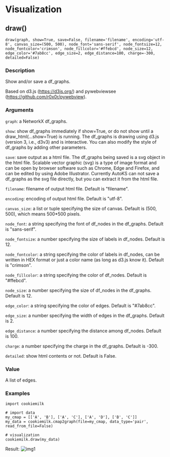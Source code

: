 # Visualization

## draw()

`draw(graph, show=True, save=False, filename='filename', encoding='utf-8', canvas_size=(500, 500), node_font='sans-serif', node_fontsize=12, node_fontcolor='crimson', node_fillcolor='#ffebcd', node_size=12, edge_color='#7ab8cc', edge_size=2, edge_distance=100, charge=-300, detailed=False)`
    
### Description    
Show and/or save a df_graphs.

Based on d3.js (https://d3js.org/) and pywebviewsee (https://github.com/r0x0r/pywebview).

### Arguments

`graph`: a NetworkX df_graphs.

`show`: show df_graphs immediately if show=True, or do not show until a draw_html(...show=True) is running. The df_graphs is drawing using d3.js (version 3, i.e., d3v3) and is interactive. You can also modify the style of df_graphs by adding other parameters.

`save`: save output as a html file. The df_graphs being saved is a svg object in the html file. Scalable vector graphic (svg) is a type of image format and can be open by browser software such as Chrome, Edge and Firefox, and can be edited by using Adobe Illustrator. Currently AutoKS can not save a df_graphs as the svg file directly, but you can extract it from the html file.

`filename`: filename of output html file. Default is "filename".

`encoding`: encoding of output html file. Default is "utf-8".

`canvas_size`: a list or tuple specifying the size of canvas. Default is (500, 500), which means 500*500 pixels.

`node_font`: a string specifying the font of df_nodes in the df_graphs. Default is "sans-serif".

`node_fontsize`: a number specifying the size of labels in df_nodes. Default is 12.

`node_fontcolor`: a string specifying the color of labels in df_nodes, can be written in HEX format or just a color name (as long as d3.js know it). Default is "crimson".

`node_fillcolor`: a string specifying the color of df_nodes. Default is "#ffebcd".

`node_size`: a number specifying the size of df_nodes in the df_graphs. Default is 12.

`edge_color`: a string specifying the color of edges. Default is "#7ab8cc".

`edge_size`: a number specifying the width of edges in the df_graphs. Default is 2.

`edge_distance`: a number specifying the distance among df_nodes. Default is 100.

`charge`: a number specifying the charge in the df_graphs. Default is -300.

`detailed`: show html contents or not. Default is False.

### Value
A list of edges.

### Examples
```
import cookiemilk

# import data
my_cmap = [['A', 'B'], ['A', 'C'], ['A', 'D'], ['B', 'C']]
my_data = cookiemilk.cmap2graph(file=my_cmap, data_type='pair', read_from_file=False)

# visualization
cookiemilk.draw(my_data)
```

Result:
![img1](/img/graph.png)
